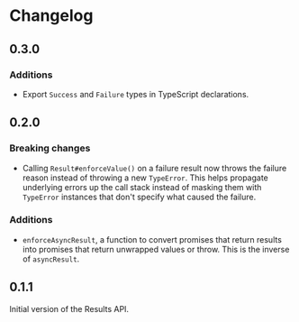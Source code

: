 # Changelog

## 0.3.0

### Additions
- Export `Success` and `Failure` types in TypeScript declarations.

## 0.2.0

### Breaking changes
- Calling `Result#enforceValue()` on a failure result now throws the failure reason instead of throwing a new `TypeError`. This helps propagate underlying errors up the call stack instead of masking them with `TypeError` instances that don't specify what caused the failure.

### Additions
- `enforceAsyncResult`, a function to convert promises that return results into promises that return unwrapped values or throw. This is the inverse of `asyncResult`.

## 0.1.1

Initial version of the Results API.
